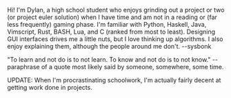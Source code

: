 Hi! I'm Dylan, a high school student who enjoys grinding out a project or two (or
project euler solution) when I have time and am not in a reading or (far less frequently)
gaming phase. I'm familiar with Python, Haskell, Java, Vimscript, Rust, BASH, Lua, and C (ranked from 
most to least). Designing GUI interfaces drives me a little nuts, but I love thinking 
up algorithms. I also enjoy explaining them, although the people around me don't.
\-\-sysbonk

"To learn and not do is to not learn. To know and not do is to not know."
\-\-paraphrase of a quote most likely said by someone, somewhere, some time.

UPDATE: When I'm procrastinating schoolwork, I'm actually fairly decent at getting
work done in projects. 
